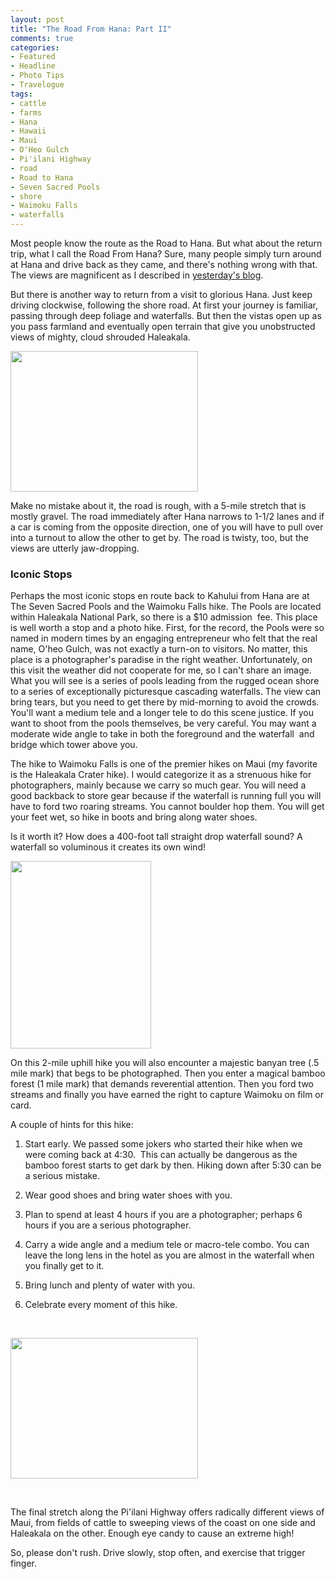 ```yaml
---
layout: post
title: "The Road From Hana: Part II"
comments: true
categories:
- Featured
- Headline
- Photo Tips
- Travelogue
tags:
- cattle
- farms
- Hana
- Hawaii
- Maui
- O'Heo Gulch
- Pi'ilani Highway
- road
- Road to Hana
- Seven Sacred Pools
- shore
- Waimoku Falls
- waterfalls
---
```

Most people know the route as the Road to Hana. But what about the return trip, what I call the Road From Hana? Sure, many people simply turn around at Hana and drive back as they came, and there's nothing wrong with that. The views are magnificent as I described in <a href="http://blog.lesterpickerphoto.com/2013/02/07/the-road-to-hana-part-i/">yesterday's blog</a>.

But there is another way to return from a visit to glorious Hana. Just keep driving clockwise, following the shore road. At first your journey is familiar, passing through deep foliage and waterfalls. But then the vistas open up as you pass farmland and eventually open terrain that give you unobstructed views of mighty, cloud shrouded Haleakala.

<a href="http://blog.lesterpickerphoto.com/wp-content/uploads/2013/02/A0024292-Edit.jpg"><img class="size-medium wp-image-2594  " title="A0024292-Edit" src="http://blog.lesterpickerphoto.com/wp-content/uploads/2013/02/A0024292-Edit-300x225.jpg" alt="" width="300" height="225" /></a>

Make no mistake about it, the road is rough, with a 5-mile stretch that is mostly gravel. The road immediately after Hana narrows to 1-1/2 lanes and if a car is coming from the opposite direction, one of you will have to pull over into a turnout to allow the other to get by. The road is twisty, too, but the views are utterly jaw-dropping.
<h3>Iconic Stops</h3>
Perhaps the most iconic stops en route back to Kahului from Hana are at The Seven Sacred Pools and the Waimoku Falls hike. The Pools are located within Haleakala National Park, so there is a $10 admission  fee. This place is well worth a stop and a photo hike. First, for the record, the Pools were so named in modern times by an engaging entrepreneur who felt that the real name, O'heo Gulch, was not exactly a turn-on to visitors. No matter, this place is a photographer's paradise in the right weather. Unfortunately, on this visit the weather did not cooperate for me, so I can't share an image. What you will see is a series of pools leading from the rugged ocean shore to a series of exceptionally picturesque cascading waterfalls. The view can bring tears, but you need to get there by mid-morning to avoid the crowds. You'll want a medium tele and a longer tele to do this scene justice. If you want to shoot from the pools themselves, be very careful. You may want a moderate wide angle to take in both the foreground and the waterfall  and bridge which tower above you.

The hike to Waimoku Falls is one of the premier hikes on Maui (my favorite is the Haleakala Crater hike). I would categorize it as a strenuous hike for photographers, mainly because we carry so much gear. You will need a good backback to store gear because if the waterfall is running full you will have to ford two roaring streams. You cannot boulder hop them. You will get your feet wet, so hike in boots and bring along water shoes.

Is it worth it? How does a 400-foot tall straight drop waterfall sound? A waterfall so voluminous it creates its own wind!

<a href="http://blog.lesterpickerphoto.com/wp-content/uploads/2013/02/A0024256.jpg"><img class="size-medium wp-image-2597" title="A0024256" src="http://blog.lesterpickerphoto.com/wp-content/uploads/2013/02/A0024256-225x300.jpg" alt="" width="225" height="300" /></a>

On this 2-mile uphill hike you will also encounter a majestic banyan tree (.5 mile mark) that begs to be photographed. Then you enter a magical bamboo forest (1 mile mark) that demands reverential attention. Then you ford two streams and finally you have earned the right to capture Waimoku on film or card.

A couple of hints for this hike:

1. Start early. We passed some jokers who started their hike when we were coming back at 4:30.  This can actually be dangerous as the bamboo forest starts to get dark by then. Hiking down after 5:30 can be a serious mistake.

2. Wear good shoes and bring water shoes with you.

3. Plan to spend at least 4 hours if you are a photographer; perhaps 6 hours if you are a serious photographer.

4. Carry a wide angle and a medium tele or macro-tele combo. You can leave the long lens in the hotel as you are almost in the waterfall when you finally get to it.

5. Bring lunch and plenty of water with you.

6. Celebrate every moment of this hike.

&nbsp;

<a href="http://blog.lesterpickerphoto.com/wp-content/uploads/2013/02/A0024303-Edit.jpg"><img class="size-medium wp-image-2595" title="A0024303-Edit" src="http://blog.lesterpickerphoto.com/wp-content/uploads/2013/02/A0024303-Edit-300x225.jpg" alt="" width="300" height="225" /></a>

&nbsp;

The final stretch along the Pi'ilani Highway offers radically different views of Maui, from fields of cattle to sweeping views of the coast on one side and Haleakala on the other. Enough eye candy to cause an extreme high!

So, please don't rush. Drive slowly, stop often, and exercise that trigger finger.